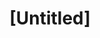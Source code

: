 ---
pid: ch666
title: "[Untitled]"
location_transcription: 
coordinates: "[-75.162965889309, 39.952352402915]"
zipcode: '19147'
gen_neighborhood: South Philadelphia
neighborhood: Queen Village,Bella Vista,Pennsport,Italian Market
outside_phl: 
age: '77'
age_range: 70+
instagram: 
image_file_name: ch_666.jpg
proposal_transcription: The statue of mayor Rizzo should be in this house. City hall
  that is his house.
topic: Politics
topic_summary: '0'
type: Other No Form
keywords_other: 
credit: 
image_labels: 
twitter: 
facebook: 
permalink: "/monuments/ch666/"
layout: item-page
---